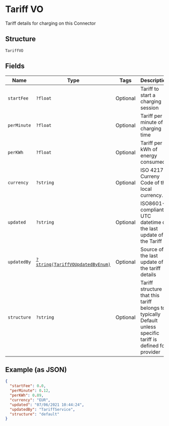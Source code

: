 
# Tariff VO

Tariff details for charging on this Connector

## Structure

`TariffVO`

## Fields

| Name | Type | Tags | Description | Getter | Setter |
|  --- | --- | --- | --- | --- | --- |
| `startFee` | `?float` | Optional | Tariff to start a charging session | getStartFee(): ?float | setStartFee(?float startFee): void |
| `perMinute` | `?float` | Optional | Tariff per minute of charging time | getPerMinute(): ?float | setPerMinute(?float perMinute): void |
| `perKWh` | `?float` | Optional | Tariff per kWh of energy consumed | getPerKWh(): ?float | setPerKWh(?float perKWh): void |
| `currency` | `?string` | Optional | ISO 4217 Curreny Code of the local currency. | getCurrency(): ?string | setCurrency(?string currency): void |
| `updated` | `?string` | Optional | ISO8601-compliant UTC datetime of the last update of the Tariff | getUpdated(): ?string | setUpdated(?string updated): void |
| `updatedBy` | [`?string(TariffVOUpdatedByEnum)`](../../doc/models/tariff-vo-updated-by-enum.md) | Optional | Source of the last update of the tariff details | getUpdatedBy(): ?string | setUpdatedBy(?string updatedBy): void |
| `structure` | `?string` | Optional | Tariff structure that this tariff belongs to, typically Default unless specific tariff is defined for provider | getStructure(): ?string | setStructure(?string structure): void |

## Example (as JSON)

```json
{
  "startFee": 0.0,
  "perMinute": 0.12,
  "perKWh": 0.89,
  "currency": "EUR",
  "updated": "07/06/2021 10:44:24",
  "updatedBy": "TariffService",
  "structure": "default"
}
```

